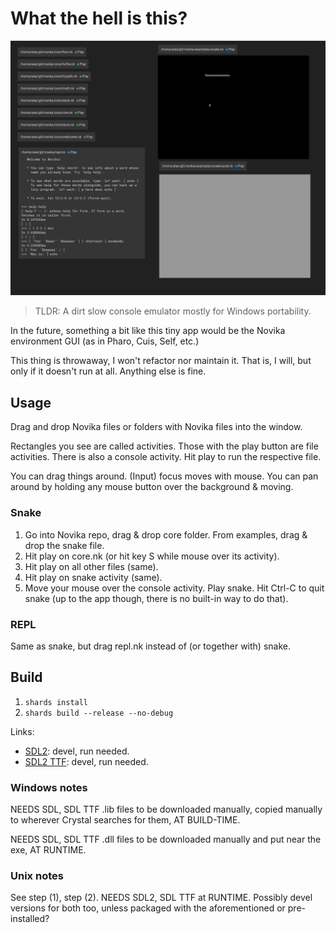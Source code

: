 # What the hell is this?

![Screenshot](img/shot.png)

> TLDR: A dirt slow console emulator mostly for Windows portability.

In the future, something a bit like this tiny app would be the Novika
environment GUI (as in Pharo, Cuis, Self, etc.)

This thing is throwaway, I won't refactor nor maintain it. That is, I
will, but only if it doesn't run at all. Anything else is fine.

## Usage

Drag and drop Novika files or folders with Novika files into the window.

Rectangles you see are called activities. Those with the play button are
file activities. There is also a console activity. Hit play to run the
respective file.

You can drag things around. (Input) focus moves with mouse. You can pan
around by holding any mouse button over the background & moving.

### Snake

1. Go into Novika repo, drag & drop core folder. From examples, drag &
   drop the snake file.
2. Hit play on core.nk (or hit key S while mouse over its activity).
3. Hit play on all other files (same).
4. Hit play on snake activity (same).
5. Move your mouse over the console activity. Play snake. Hit Ctrl-C to
   quit snake (up to the app though, there is no built-in way to do that).

### REPL

Same as snake, but drag repl.nk instead of (or together with) snake.

## Build

1. `shards install`
2. `shards build --release --no-debug`

Links:

* [SDL2](https://www.libsdl.org/download-2.0.php): devel, run needed.
* [SDL2 TTF](https://github.com/libsdl-org/SDL_ttf/releases): devel, run needed.

### Windows notes

NEEDS SDL, SDL TTF .lib files to be downloaded manually, copied manually to
wherever Crystal searches for them, AT BUILD-TIME.

NEEDS SDL, SDL TTF .dll files to be downloaded manually and put near the exe,
AT RUNTIME.

### Unix notes

See step (1), step (2). NEEDS SDL2, SDL TTF at RUNTIME. Possibly devel versions
for both too, unless packaged with the aforementioned or pre-installed?
